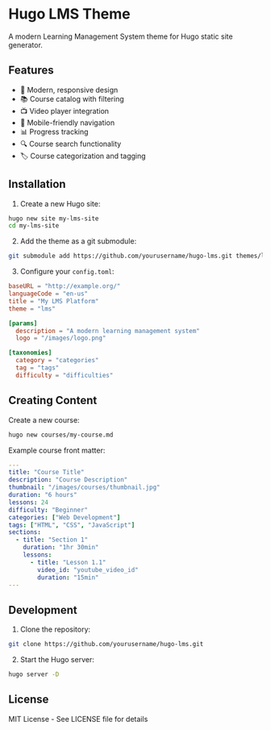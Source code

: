# Hugo LMS Theme

A modern Learning Management System theme for Hugo static site generator.

## Features

- 🎨 Modern, responsive design
- 📚 Course catalog with filtering
- 📺 Video player integration
- 📱 Mobile-friendly navigation
- 📊 Progress tracking
- 🔍 Course search functionality
- 🏷️ Course categorization and tagging

## Installation

1. Create a new Hugo site:
```bash
hugo new site my-lms-site
cd my-lms-site
```

2. Add the theme as a git submodule:
```bash
git submodule add https://github.com/yourusername/hugo-lms.git themes/lms
```

3. Configure your `config.toml`:
```toml
baseURL = "http://example.org/"
languageCode = "en-us"
title = "My LMS Platform"
theme = "lms"

[params]
  description = "A modern learning management system"
  logo = "/images/logo.png"

[taxonomies]
  category = "categories"
  tag = "tags"
  difficulty = "difficulties"
```

## Creating Content

Create a new course:
```bash
hugo new courses/my-course.md
```

Example course front matter:
```yaml
---
title: "Course Title"
description: "Course Description"
thumbnail: "/images/courses/thumbnail.jpg"
duration: "6 hours"
lessons: 24
difficulty: "Beginner"
categories: ["Web Development"]
tags: ["HTML", "CSS", "JavaScript"]
sections:
  - title: "Section 1"
    duration: "1hr 30min"
    lessons:
      - title: "Lesson 1.1"
        video_id: "youtube_video_id"
        duration: "15min"
---
```

## Development

1. Clone the repository:
```bash
git clone https://github.com/yourusername/hugo-lms.git
```

2. Start the Hugo server:
```bash
hugo server -D
```

## License

MIT License - See LICENSE file for details
